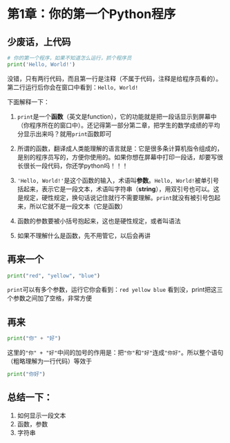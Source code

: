 # 第1章：你的第一个Python程序

## 少废话，上代码

```python
# 你的第一个程序，如果不知道怎么运行，抓个程序员
print('Hello, World!')
```

没错，只有两行代码，而且第一行是注释（不属于代码，注释是给程序员看的）。第二行运行后你会在窗口中看到：`Hello, World!`

下面解释一下：

1. `print`是一个**函数**（英文是function），它的功能就是把一段话显示到屏幕中（你程序所在的窗口中）。还记得第一部分第二章，把学生的数学成绩的平均分显示出来吗？就用`print`函数即可

2. 所谓的函数，翻译成人类能理解的语言就是：它是很多条计算机指令组成的，是别的程序员写的，方便你使用的。如果你想在屏幕中打印一段话，却要写很长很长一段代码，你还学python吗！！！

3. `'Hello, World!'`是这个函数的输入，术语叫**参数**。`Hello, World!`被单引号括起来，表示它是一段文本，术语叫字符串（**string**），用双引号也可以。这是规定，硬性规定，换句话说记住就行不需要理解。`print`就没有被引号包起来，所以它就不是一段文本（它是函数）

4. 函数的参数要被小括号抱起来，这也是硬性规定，或者叫语法

5. 如果不理解什么是函数，先不用管它，以后会再讲


## 再来一个
```python
print("red", "yellow", "blue")
```

`print`可以有多个参数，运行它你会看到：`red yellow blue` 看到没，print把这三个参数之间加了空格，非常方便


## 再来
```python
print("你" + "好")
```
这里的`"你" + "好"`中间的加号的作用是：把`"你"`和`"好"`连成`"你好"`。所以整个语句（粗略理解为一行代码）等效于

```python
print("你好")
```

## 总结一下：
1. 如何显示一段文本
2. 函数，参数
3. 字符串
